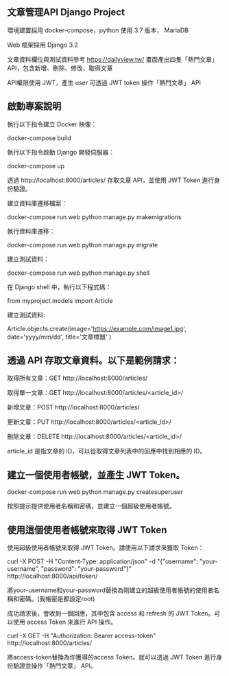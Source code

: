 ## 文章管理API Django Project
環境建置採用 docker-compose，python 使用 3.7 版本， MariaDB

Web 框架採用 Django 3.2

文章資料欄位與測試資料參考 https://dailyview.tw/ 畫面產出四隻「熱門文章」 API，包含新增、刪除、修改、取得文章

API權限使用 JWT，產生 user 可透過 JWT token 操作「熱門文章」 API


## 啟動專案說明
執行以下指令建立 Docker 映像：

docker-compose build

執行以下指令啟動 Django 開發伺服器：

docker-compose up

透過 http://localhost:8000/articles/ 存取文章 API，並使用 JWT Token 進行身份驗證。


建立資料庫遷移檔案：

docker-compose run web python manage.py makemigrations

執行資料庫遷移：

docker-compose run web python manage.py migrate

建立測試資料：

docker-compose run web python manage.py shell

在 Django shell 中，執行以下程式碼：

from myproject.models import Article

建立測試資料:

Article.objects.create(image='https://example.com/image1.jpg', date='yyyy/mm/dd', title='文章標題' )

## 透過 API 存取文章資料。以下是範例請求：

取得所有文章：GET http://localhost:8000/articles/

取得單一文章：GET http://localhost:8000/articles/<article_id>/

新增文章：POST http://localhost:8000/articles/

更新文章：PUT http://localhost:8000/articles/<article_id>/

刪除文章：DELETE http://localhost:8000/articles/<article_id>/

article_id 是指文章的 ID，可以從取得文章列表中的回應中找到相應的 ID。

## 建立一個使用者帳號，並產生 JWT Token。

docker-compose run web python manage.py createsuperuser

按照提示提供使用者名稱和密碼，並建立一個超級使用者帳號。

## 使用這個使用者帳號來取得 JWT Token

使用超級使用者帳號來取得 JWT Token。請使用以下請求來獲取 Token：

curl -X POST -H "Content-Type: application/json" -d "{\"username\": \"your-username\", \"password\": \"your-password\"}" http://localhost:8000/api/token/

將your-username和your-password替換為剛建立的超級使用者帳號的使用者名稱和密碼。(我帳密是都設定root)

成功請求後，會收到一個回應，其中包含 access 和 refresh 的 JWT Token。可以使用 access Token 來進行 API 操作。

curl -X GET -H "Authorization: Bearer access-token" http://localhost:8000/articles/

將access-token替換為你獲得的access Token。就可以透過 JWT Token 進行身份驗證並操作「熱門文章」 API。
